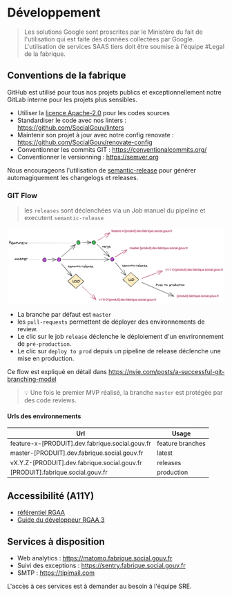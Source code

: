# Développement

> Les solutions Google sont proscrites par le Ministère du fait de l'utilisation qui est faite des données collectées par Google. L'utilisation de services SAAS tiers doit être soumise à l'équipe #Legal de la fabrique.

## Conventions de la fabrique

GitHub est utilisé pour tous nos projets publics et exceptionnellement notre GitLab interne pour les projets plus sensibles.

- Utiliser la [licence Apache-2.0](https://www.numerique.gouv.fr/publications/politique-logiciel-libre/pratique/#aide-au-choix-de-la-licence) pour les codes sources
- Standardiser le code avec nos linters : https://github.com/SocialGouv/linters
- Maintenir son projet à jour avec notre config renovate : https://github.com/SocialGouv/renovate-config
- Conventionner les commits GIT : https://conventionalcommits.org/
- Conventionner le versionning : https://semver.org

Nous encourageons l'utilisation de [semantic-release](https://github.com/semantic-release/semantic-release) pour générer automagiquement les changelogs et releases.

### GIT Flow

> les `releases` sont déclenchées via un Job manuel du pipeline et executent `semantic-release`

[![](_media/git-flow-simple.png ":size=700x280")](https://excalidraw.com/#json=5398147975086080,1ttD0NIStZBZ8mcBLOEOPg)

- La branche par défaut est `master`
- les `pull-requests` permettent de déployer des environnements de review.
- Le clic sur le job `release` déclenche le déploiement d'un envrironnement de `pré-production`.
- Le clic sur `deploy to prod` depuis un pipeline de release déclenche une mise en production.

Ce flow est expliqué en détail dans https://nvie.com/posts/a-successful-git-branching-model

> 💡 Une fois le premier MVP réalisé, la branche `master` est protégée par des code reviews.

#### Urls des environnements

| Url                                             | Usage            |
| ----------------------------------------------- | ---------------- |
| feature-x-[PRODUIT].dev.fabrique.social.gouv.fr | feature branches |
| master-[PRODUIT].dev.fabrique.social.gouv.fr    | latest           |
| vX.Y.Z-[PRODUIT].dev.fabrique.social.gouv.fr    | releases         |
| [PRODUIT].fabrique.social.gouv.fr               | production       |

## Accessibilité (A11Y)

- [référentiel RGAA](http://references.modernisation.gouv.fr/rgaa-accessibilite/)
- [Guide du développeur RGAA 3](https://github.com/DISIC/guide-developpeur)

## Services à disposition

- Web analytics : https://matomo.fabrique.social.gouv.fr
- Suivi des exceptions : https://sentry.fabrique.social.gouv.fr
- SMTP : https://tipimail.com

L'accès à ces services est à demander au besoin à l'équipe SRE.
